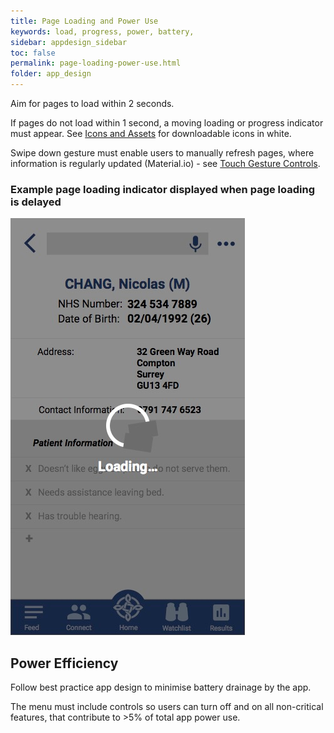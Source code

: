 ```yaml
---
title: Page Loading and Power Use
keywords: load, progress, power, battery, 
sidebar: appdesign_sidebar
toc: false
permalink: page-loading-power-use.html
folder: app_design 
---
```


Aim for pages to load within 2 seconds.  

If pages do not load within 1 second, a moving loading or progress indicator must appear. See [Icons and Assets](/icons-assets.html) for downloadable icons in white.  

Swipe down gesture must enable users to manually refresh pages, where information is regularly updated (Material.io) - see [Touch Gesture Controls](/touch-gesture-control.html).  

### Example page loading indicator displayed when page loading is delayed  
<img class="img-responsive img-thumbnail" src="/images/examples/design-standards-loading-page.png">

## Power Efficiency
Follow best practice app design to minimise battery drainage by the app.  
 
The menu must include controls so users can turn off and on all non-critical features, that contribute to >5% of total app power use.
